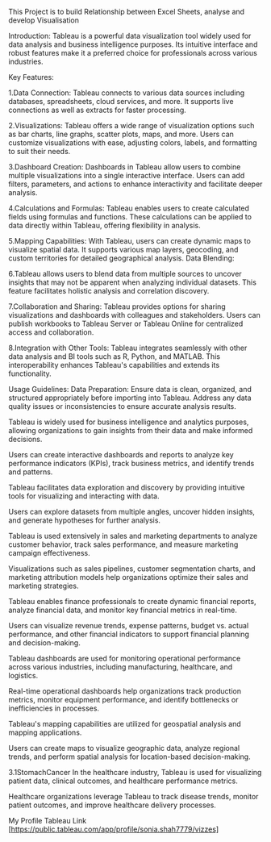 This Project is to build Relationship between Excel Sheets, analyse and develop Visualisation

Introduction: Tableau is a powerful data visualization tool widely used for data analysis and business intelligence purposes. Its intuitive interface and robust features make it a preferred choice for professionals across various industries.

Key Features:

1.Data Connection: Tableau connects to various data sources including databases, spreadsheets, cloud services, and more. It supports live connections as well as extracts for faster processing.

2.Visualizations: Tableau offers a wide range of visualization options such as bar charts, line graphs, scatter plots, maps, and more. Users can customize visualizations with ease, adjusting colors, labels, and formatting to suit their needs.

3.Dashboard Creation: Dashboards in Tableau allow users to combine multiple visualizations into a single interactive interface. Users can add filters, parameters, and actions to enhance interactivity and facilitate deeper analysis.

4.Calculations and Formulas: Tableau enables users to create calculated fields using formulas and functions. These calculations can be applied to data directly within Tableau, offering flexibility in analysis.

5.Mapping Capabilities: With Tableau, users can create dynamic maps to visualize spatial data. It supports various map layers, geocoding, and custom territories for detailed geographical analysis. Data Blending:

6.Tableau allows users to blend data from multiple sources to uncover insights that may not be apparent when analyzing individual datasets. This feature facilitates holistic analysis and correlation discovery.

7.Collaboration and Sharing: Tableau provides options for sharing visualizations and dashboards with colleagues and stakeholders. Users can publish workbooks to Tableau Server or Tableau Online for centralized access and collaboration.

8.Integration with Other Tools: Tableau integrates seamlessly with other data analysis and BI tools such as R, Python, and MATLAB. This interoperability enhances Tableau's capabilities and extends its functionality.

Usage Guidelines: Data Preparation: Ensure data is clean, organized, and structured appropriately before importing into Tableau. Address any data quality issues or inconsistencies to ensure accurate analysis results.

Tableau is widely used for business intelligence and analytics purposes, allowing organizations to gain insights from their data and make informed decisions.

Users can create interactive dashboards and reports to analyze key performance indicators (KPIs), track business metrics, and identify trends and patterns.

Tableau facilitates data exploration and discovery by providing intuitive tools for visualizing and interacting with data.

Users can explore datasets from multiple angles, uncover hidden insights, and generate hypotheses for further analysis.

Tableau is used extensively in sales and marketing departments to analyze customer behavior, track sales performance, and measure marketing campaign effectiveness.

Visualizations such as sales pipelines, customer segmentation charts, and marketing attribution models help organizations optimize their sales and marketing strategies.

Tableau enables finance professionals to create dynamic financial reports, analyze financial data, and monitor key financial metrics in real-time.

Users can visualize revenue trends, expense patterns, budget vs. actual performance, and other financial indicators to support financial planning and decision-making.

Tableau dashboards are used for monitoring operational performance across various industries, including manufacturing, healthcare, and logistics.

Real-time operational dashboards help organizations track production metrics, monitor equipment performance, and identify bottlenecks or inefficiencies in processes.

Tableau's mapping capabilities are utilized for geospatial analysis and mapping applications.

Users can create maps to visualize geographic data, analyze regional trends, and perform spatial analysis for location-based decision-making.

3.1StomachCancer 
In the healthcare industry, Tableau is used for visualizing patient data, clinical outcomes, and healthcare performance metrics.

Healthcare organizations leverage Tableau to track disease trends, monitor patient outcomes, and improve healthcare delivery processes.

 
My Profile Tableau Link [https://public.tableau.com/app/profile/sonia.shah7779/vizzes]
